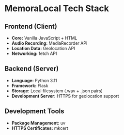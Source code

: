 # MemoraLocal Tech Stack

## Frontend (Client)
- **Core:** Vanilla JavaScript + HTML
- **Audio Recording:** MediaRecorder API
- **Location Data:** Geolocation API
- **Networking:** fetch API

## Backend (Server)
- **Language:** Python 3.11
- **Framework:** Flask
- **Storage:** Local filesystem (.wav + .json pairs)
- **Development Server:** HTTPS for geolocation support

## Development Tools
- **Package Management:** uv
- **HTTPS Certificates:** mkcert
